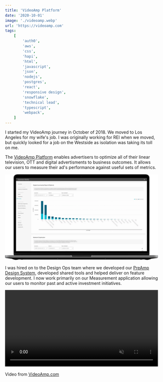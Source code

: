 ```yaml
---
title: 'VideoAmp Platform'
date: '2020-10-01'
image: './videoamp.webp'
url: 'https://videoamp.com'
tags:
    [
        'auth0',
        'aws',
        'css',
        'hapi',
        'html',
        'javascript',
        'json',
        'nodejs',
        'postgres',
        'react',
        'responsive design',
        'snowflake',
        'technical lead',
        'typescript',
        'webpack',
    ]
---
```


I started my VideoAmp journey in October of 2018. We moved to Los Angeles for my wife's job. I was originally working for REI when we moved, but quickly looked for a job on the Westside as isolation was taking its toll on me.

The [VideoAmp Platform](https://videoamp.com/platform/) enables advertisers to optimize all of their linear television, OTT and digital advertisments to business outcomes. It allows our users to measure their ad's performance against useful sets of metrics.

![VideoAmp Measurement Application](./videoamp-measurement.webp)

I was hired on to the Design Ops team where we developed our [PreAmp Design System](https://preamp.design), developed shared tools and helped deliver on feature development. I now work primarily on our Measurement application allowing our users to monitor past and active investment initiatives.

<video autoplay loop muted playsinline width="100%">
  <source src="https://videoamp.com/wp-content/uploads/2020/05/engineering-clip.mp4" type="video/mp4">
</video>

Video from [VideoAmp.com](https://videoamp.com)
